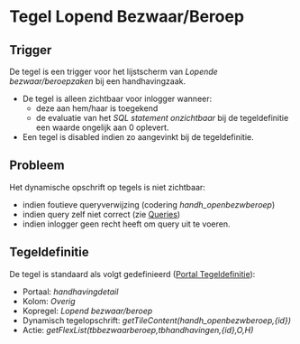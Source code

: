 # Tegel Lopend Bezwaar/Beroep

## Trigger

De tegel is een trigger voor het lijstscherm van *Lopende bezwaar/beroepzaken* bij een handhavingzaak.

  * De tegel is alleen zichtbaar voor inlogger wanneer: 
    * deze aan hem/haar is toegekend 
    * de evaluatie van het *SQL statement onzichtbaar* bij de tegeldefinitie een waarde ongelijk aan 0 oplevert. 
  * Een tegel is disabled indien zo aangevinkt bij de tegeldefinitie.

## Probleem

Het dynamische opschrift op tegels is niet zichtbaar:

  * indien foutieve queryverwijzing (codering *handh_openbezwberoep*) 
  * indien query zelf niet correct (zie [Queries](/docs/instellen_inrichten/queries.md))
  * indien inlogger geen recht heeft om query uit te voeren.

## Tegeldefinitie

De tegel is standaard als volgt gedefinieerd ([Portal Tegeldefinitie](/docs/instellen_inrichten/portaldefinitie/portal_tegel.md)):

  * Portaal: *handhavingdetail*
  * Kolom: *Overig*
  * Kopregel: *Lopend bezwaar/beroep*
  * Dynamisch tegelopschrift: *getTileContent(handh_openbezwberoep,{id})*
  * Actie: *getFlexList(tbbezwaarberoep,tbhandhavingen,{id},O,H)*

